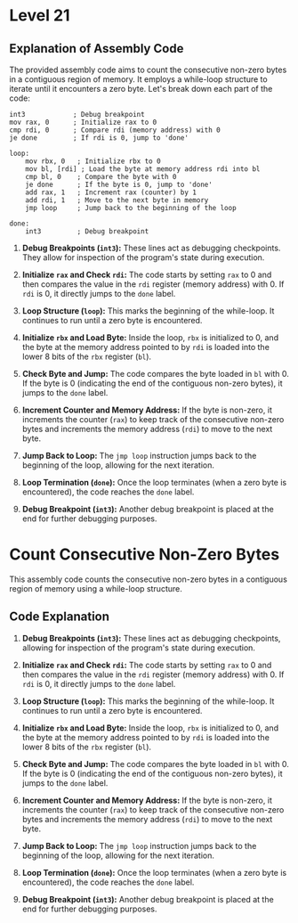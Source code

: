 # Level 21

## Explanation of Assembly Code

The provided assembly code aims to count the consecutive non-zero bytes in a contiguous region of memory. It employs a while-loop structure to iterate until it encounters a zero byte. Let's break down each part of the code:

```assembly
int3            ; Debug breakpoint
mov rax, 0      ; Initialize rax to 0
cmp rdi, 0      ; Compare rdi (memory address) with 0
je done         ; If rdi is 0, jump to 'done'

loop:
    mov rbx, 0   ; Initialize rbx to 0
    mov bl, [rdi] ; Load the byte at memory address rdi into bl
    cmp bl, 0    ; Compare the byte with 0
    je done      ; If the byte is 0, jump to 'done'
    add rax, 1   ; Increment rax (counter) by 1
    add rdi, 1   ; Move to the next byte in memory
    jmp loop     ; Jump back to the beginning of the loop

done:
    int3         ; Debug breakpoint
```

1. **Debug Breakpoints (`int3`):** These lines act as debugging checkpoints. They allow for inspection of the program's state during execution.

2. **Initialize `rax` and Check `rdi`:** The code starts by setting `rax` to 0 and then compares the value in the `rdi` register (memory address) with 0. If `rdi` is 0, it directly jumps to the `done` label.

3. **Loop Structure (`loop`):** This marks the beginning of the while-loop. It continues to run until a zero byte is encountered.

4. **Initialize `rbx` and Load Byte:** Inside the loop, `rbx` is initialized to 0, and the byte at the memory address pointed to by `rdi` is loaded into the lower 8 bits of the `rbx` register (`bl`).

5. **Check Byte and Jump:** The code compares the byte loaded in `bl` with 0. If the byte is 0 (indicating the end of the contiguous non-zero bytes), it jumps to the `done` label.

6. **Increment Counter and Memory Address:** If the byte is non-zero, it increments the counter (`rax`) to keep track of the consecutive non-zero bytes and increments the memory address (`rdi`) to move to the next byte.

7. **Jump Back to Loop:** The `jmp loop` instruction jumps back to the beginning of the loop, allowing for the next iteration.

8. **Loop Termination (`done`):** Once the loop terminates (when a zero byte is encountered), the code reaches the `done` label.

9. **Debug Breakpoint (`int3`):** Another debug breakpoint is placed at the end for further debugging purposes.


# Count Consecutive Non-Zero Bytes

This assembly code counts the consecutive non-zero bytes in a contiguous region of memory using a while-loop structure.

## Code Explanation

1. **Debug Breakpoints (`int3`):** These lines act as debugging checkpoints, allowing for inspection of the program's state during execution.

2. **Initialize `rax` and Check `rdi`:** The code starts by setting `rax` to 0 and then compares the value in the `rdi` register (memory address) with 0. If `rdi` is 0, it directly jumps to the `done` label.

3. **Loop Structure (`loop`):** This marks the beginning of the while-loop. It continues to run until a zero byte is encountered.

4. **Initialize `rbx` and Load Byte:** Inside the loop, `rbx` is initialized to 0, and the byte at the memory address pointed to by `rdi` is loaded into the lower 8 bits of the `rbx` register (`bl`).

5. **Check Byte and Jump:** The code compares the byte loaded in `bl` with 0. If the byte is 0 (indicating the end of the contiguous non-zero bytes), it jumps to the `done` label.

6. **Increment Counter and Memory Address:** If the byte is non-zero, it increments the counter (`rax`) to keep track of the consecutive non-zero bytes and increments the memory address (`rdi`) to move to the next byte.

7. **Jump Back to Loop:** The `jmp loop` instruction jumps back to the beginning of the loop, allowing for the next iteration.

8. **Loop Termination (`done`):** Once the loop terminates (when a zero byte is encountered), the code reaches the `done` label.

9. **Debug Breakpoint (`int3`):** Another debug breakpoint is placed at the end for further debugging purposes.


